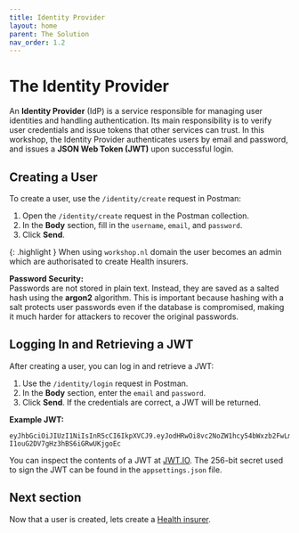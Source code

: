 ```yaml
---
title: Identity Provider
layout: home
parent: The Solution
nav_order: 1.2
---
```


# The Identity Provider

An **Identity Provider** (IdP) is a service responsible for managing user identities and handling authentication. Its main responsibility is to verify user credentials and issue tokens that other services can trust. In this workshop, the Identity Provider authenticates users by email and password, and issues a **JSON Web Token (JWT)** upon successful login.

## Creating a User

To create a user, use the `/identity/create` request in Postman:

1. Open the `/identity/create` request in the Postman collection.
2. In the **Body** section, fill in the `username`, `email`, and `password`.
3. Click **Send**.

{: .highlight }
When using `workshop.nl` domain the user becomes an admin which are authorisated to create Health insurers.

**Password Security:**  
Passwords are not stored in plain text. Instead, they are saved as a salted hash using the **argon2** algorithm. This is important because hashing with a salt protects user passwords even if the database is compromised, making it much harder for attackers to recover the original passwords.

## Logging In and Retrieving a JWT

After creating a user, you can log in and retrieve a JWT:

1. Use the `/identity/login` request in Postman.
2. In the **Body** section, enter the `email` and `password`.
3. Click **Send**. If the credentials are correct, a JWT will be returned.

**Example JWT:**
```
eyJhbGciOiJIUzI1NiIsInR5cCI6IkpXVCJ9.eyJodHRwOi8vc2NoZW1hcy54bWxzb2FwLm9yZy93cy8yMDA1LzA1L2lkZW50aXR5L2NsYWltcy9lbWFpbGFkZHJlc3MiOiJlbWFpbC5lbWFpbEBleGFtcGxlLmNvbSIsImh0dHA6Ly9zY2hlbWFzLm1pY3Jvc29mdC5jb20vd3MvMjAwOC8wNi9pZGVudGl0eS9jbGFpbXMvcm9sZSI6InVzZXIiLCJodHRwOi8vc2NoZW1hcy54bWxzb2FwLm9yZy93cy8yMDA1LzA1L2lkZW50aXR5L2NsYWltcy9uYW1laWRlbnRpZmllciI6IjIiLCJleHAiOjE3NDc4NDY5NDEsImlzcyI6ImxvY2FsaG9zdCIsImF1ZCI6IkFwaSJ9.i8gckI8JCbohip-I1ouG2DV7gHz3hBS6iGRwUKjgoEc
```

You can inspect the contents of a JWT at [JWT.IO](https://jwt.io/). The 256-bit secret used to sign the JWT can be found in the `appsettings.json` file.

## Next section
Now that a user is created, lets create a [Health insurer](HealthInsurers).